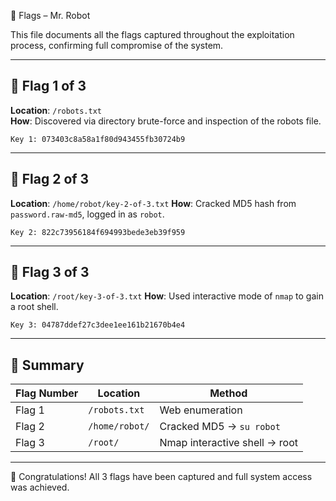 🚩 Flags – Mr. Robot

This file documents all the flags captured throughout the exploitation process, confirming full compromise of the system.

---

## 📍 Flag 1 of 3

**Location**: `/robots.txt`  
**How**: Discovered via directory brute-force and inspection of the robots file.

```text
Key 1: 073403c8a58a1f80d943455fb30724b9
````

---

## 📍 Flag 2 of 3

**Location**: `/home/robot/key-2-of-3.txt`
**How**: Cracked MD5 hash from `password.raw-md5`, logged in as `robot`.

```text
Key 2: 822c73956184f694993bede3eb39f959
```

---

## 📍 Flag 3 of 3

**Location**: `/root/key-3-of-3.txt`
**How**: Used interactive mode of `nmap` to gain a root shell.

```text
Key 3: 04787ddef27c3dee1ee161b21670b4e4
```

---

## 🏁 Summary

| Flag Number | Location       | Method                        |
| ----------- | -------------- | ----------------------------- |
| Flag 1      | `/robots.txt`  | Web enumeration               |
| Flag 2      | `/home/robot/` | Cracked MD5 → `su robot`      |
| Flag 3      | `/root/`       | Nmap interactive shell → root |

---

🎉 Congratulations! All 3 flags have been captured and full system access was achieved.

